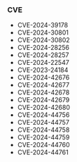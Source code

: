
### CVE 
- CVE-2024-39178
- CVE-2024-30801
- CVE-2024-30802
- CVE-2024-28256
- CVE-2024-28257
- CVE-2024-22547
- CVE-2023-24184
- CVE-2024-42676
- CVE-2024-42677
- CVE-2024-42678
- CVE-2024-42679
- CVE-2024-42680
- CVE-2024-44756
- CVE-2024-44757
- CVE-2024-44758
- CVE-2024-44759
- CVE-2024-44760
- CVE-2024-44761
